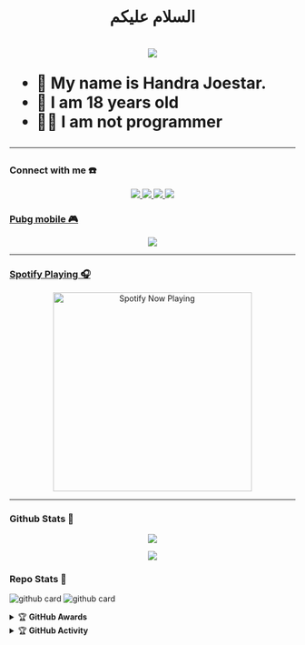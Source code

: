 <h1 align="center">السلام عليكم <h1>
<p align="center">
  <img src="https://github.com/handrameizaluna.png" />
</p>

<p align="center">

- 👤 My name is Handra Joestar.
- 💌 I am 18 years old 
- 👨‍💻 I am not programmer

</p>

------
### Connect with me ☎️
<p align="center">
  <a href="https://instagram.com/handrajoestar_"><img src="https://img.shields.io/badge/Instagram-E4405F?style=for-the-badge&logo=instagram&logoColor=white"/> 
  <a href="https://wa.me/6285162864404"><img src="https://img.shields.io/badge/WhatsApp-25D366?style=for-the-badge&logo=whatsapp&logoColor=white" />
  <a href="https://www.facebook.com/Xyzeet.Botak86"><img src="https://img.shields.io/badge/Facebook-%234267B2.svg?&style=for-the-badge&logo=facebook&logoColor=white" />
  <a name=HandraJoestar&label=VIEWS&style=flat-square&color=orange" />
  <a href="https://github.com/handrameizaluna"><img src="https://img.shields.io/badge/-GitHub-black?style=flat-square&logo=github" />
</p>

### Pubg mobile 🎮
<p align="center">
  <img src="https://github.com/handrameizaluna/handraweb/blob/245f2f16c17026506df15a0759bfdd27e69bc312/luffy.mp4" />
</p>

------

### Spotify Playing 🎧

<p align="center">
  <a href="https://open.spotify.com/track/6CYA1MoGAY6ngk4f3Rnf61?si=3CypvuoGSYGxT3jqyU_Bbw&utm_source=copy-link" target="_blank"><img src="https://now-playing-on-spotify.vercel.app/api/spotify" alt="Spotify Now Playing" width="350"/></a>
</p>

------

### Github Stats 🚀

<p align="center"><a href="https://github.com/handrameizaluna"><img src="https://github-readme-stats.vercel.app/api?username=handrameizaluna&show_icons=true&theme=radical"></a></p>
<p align="center"><a href="https://github.com/handrameizaluna"><img src="https://github-readme-stats.vercel.app/api/top-langs/?username=handrameizaluna&theme=radical&layout=compact"></a></p> 

### Repo Stats 🔭
![github card](https://github-readme-stats.vercel.app/api/pin/?username=handrameizaluna&repo=scritle&theme=dark)
![github card](https://github-readme-stats.vercel.app/api/pin/?username=handrameizaluna&repo=restapi&theme=dark)


<details>
    <summary>&#127942 <b>GitHub Awards</b></summary><br/>

![Github Trophy](https://github-profile-trophy.vercel.app/?username=handrameizaluna)

</details>

<details>
    <summary>&#127942 <b>GitHub Activity</b></summary><br/>

![Metrics](https://metrics.lecoq.io/handrameizaluna?template=classic&repositories.forks=true&languages=1&languages.colors=github&languages.threshold=0%25&config.timezone=Asia%2FMakassar)

</details> 
